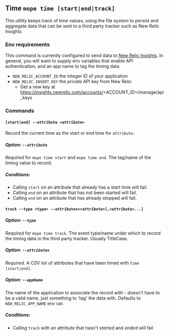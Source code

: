 ## Time `mope time [start|end|track]`

This utility keeps track of time values, using the file system to persist and
aggregate data that can be sent to a third party tracker such as New Relic
Insights

### Env requirements

This command is currently configured to send data to
[New Relic Insights](https://newrelic.com/insights). In general, you will want
to supply env variables that enable API authentication, and an app name to tag
the timing data

*   `NEW_RELIC_ACCOUNT_ID` the integer ID of your application
*   `NEW_RELIC_INSERT_KEY` the _private_ API key from New Relic
    *   Get a new key at https://insights.newrelic.com/accounts/<ACCOUNT_ID>/manage/api_keys

### Commands

#### `[start|end] --attribute <attribute>`

Record the current time as the start or end time for `attribute`.

##### Option: `--attribute`

_Required_ for `mope time start` and `mope time end`. The tag/name of the timing
value to record.

##### Conditions:

*   Calling `start` on an attribute that already has a start time will fail.
*   Calling `end` on an attribute that has not been started will fail.
*   Calling `end` on an attribute that has already stopped will fail.

#### `track --type <type> --attributes=<attribute>[,<attribute>...]`

##### Option: `--type`

_Required_ for `mope time track`. The event type/name under which to record the
timing data in the third party tracker. Usually TitleCase.

##### Option: `--attributes`

_Required_. A CSV list of attributes that have been timed with `time [start|end]`.

##### Option: `--appName`

The name of the application to associate the record with - doesn't have to be a
valid name, just something to 'tag' the data with. Defaults to `NEW_RELIC_APP_NAME`
env var.

##### Conditions:

*   Calling `track` with an attribute that hasn't _started_ and _ended_ will fail

